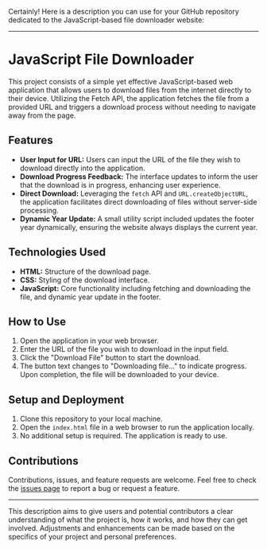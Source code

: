 Certainly! Here is a description you can use for your GitHub repository dedicated to the JavaScript-based file downloader website:

---

# JavaScript File Downloader

This project consists of a simple yet effective JavaScript-based web application that allows users to download files from the internet directly to their device. Utilizing the Fetch API, the application fetches the file from a provided URL and triggers a download process without needing to navigate away from the page.

## Features

- **User Input for URL:** Users can input the URL of the file they wish to download directly into the application.
- **Download Progress Feedback:** The interface updates to inform the user that the download is in progress, enhancing user experience.
- **Direct Download:** Leveraging the `fetch` API and `URL.createObjectURL`, the application facilitates direct downloading of files without server-side processing.
- **Dynamic Year Update:** A small utility script included updates the footer year dynamically, ensuring the website always displays the current year.

## Technologies Used

- **HTML:** Structure of the download page.
- **CSS:** Styling of the download interface.
- **JavaScript:** Core functionality including fetching and downloading the file, and dynamic year update in the footer.

## How to Use

1. Open the application in your web browser.
2. Enter the URL of the file you wish to download in the input field.
3. Click the "Download File" button to start the download.
4. The button text changes to "Downloading file..." to indicate progress. Upon completion, the file will be downloaded to your device.

## Setup and Deployment

1. Clone this repository to your local machine.
2. Open the `index.html` file in a web browser to run the application locally.
3. No additional setup is required. The application is ready to use.

## Contributions

Contributions, issues, and feature requests are welcome. Feel free to check the [issues page](#) to report a bug or request a feature.

---

This description aims to give users and potential contributors a clear understanding of what the project is, how it works, and how they can get involved. Adjustments and enhancements can be made based on the specifics of your project and personal preferences.
